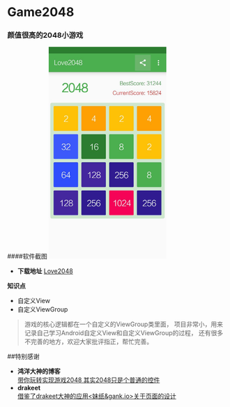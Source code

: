 # Game2048
### 颜值很高的2048小游戏
####软件截图
<img src="/screenshot/love2048.jpg" alt="screenshot" title="screenshot" width="270" height="486" />

- **下载地址** [Love2048](http://fir.im/Love2048)

**知识点**
- 自定义View
- 自定义ViewGroup

> 游戏的核心逻辑都在一个自定义的ViewGroup类里面，
项目非常小，用来记录自己学习Android自定义View和自定义ViewGroup的过程，
还有很多不完善的地方，欢迎大家批评指正，帮忙完善。

##特别感谢

- **鸿洋大神的博客**  
[带你玩转实现游戏2048 其实2048只是个普通的控件](http://blog.csdn.net/lmj623565791/article/details/40020137)
- **drakeet**  
[借鉴了drakeet大神的应用<妹纸&gank.io>关于页面的设计](https://github.com/drakeet/Meizhi)
